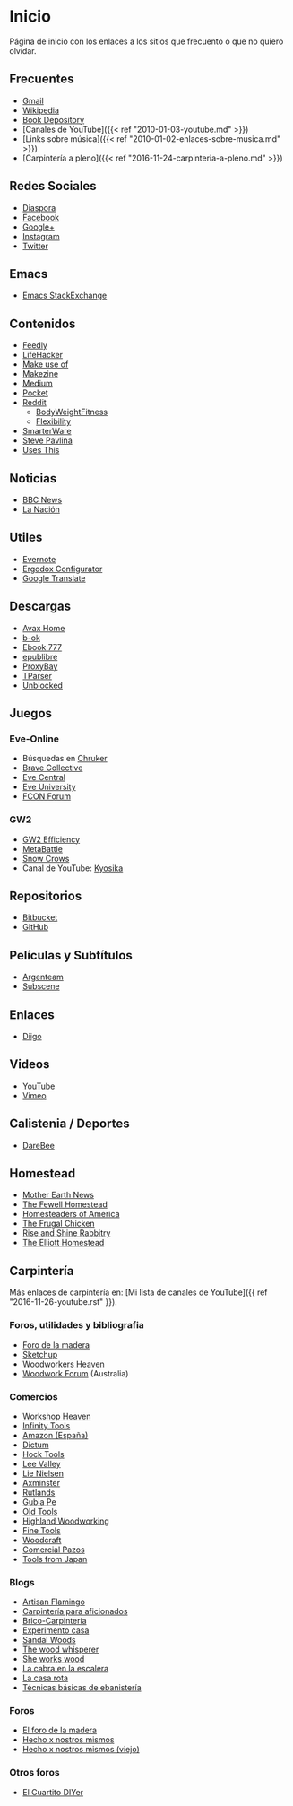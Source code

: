 # Inicio


Página de inicio con los enlaces a los sitios que frecuento o que no quiero
olvidar.

## Frecuentes
- [Gmail](https://mail.google.com/mail/u/0/#inbox)
- [Wikipedia](https://en.wikipedia.org/wiki/Main_Page)
- [Book Depository](https://www.bookdepository.com)
- [Canales de YouTube]({{< ref "2010-01-03-youtube.md" >}})
- [Links sobre música]({{< ref "2010-01-02-enlaces-sobre-musica.md" >}})
- [Carpintería a pleno]({{< ref "2016-11-24-carpinteria-a-pleno.md" >}})
    
## Redes Sociales

-   [Diaspora](https://joindiaspora.com/stream)
-   [Facebook](http://www.facebook.com)
-   [Google+](https://plus.google.com)
-   [Instagram](https://www.instagram.com)
-   [Twitter](https://twitter.com)

## Emacs

-   [Emacs StackExchange](http://emacs.stackexchange.com)

## Contenidos

-   [Feedly](http://feedly.com/i/my)
-   [LifeHacker](http://lifehacker.com)
-   [Make use of](https://www.makeuseof.com)
-   [Makezine](https://makezine.com)
-   [Medium](https://medium.com)
-   [Pocket](https://getpocket.com/a/queue/)
-   [Reddit](https://www.reddit.com)
    -   [BodyWeightFitness](https://www.reddit.com/r/bodyweightfitness/)
    -   [Flexibility](https://www.reddit.com/r/flexibility/)
-   [SmarterWare](http://smarterware.org)
-   [Steve Pavlina](https://www.stevepavlina.com)
-   [Uses This](https://usesthis.com)

## Noticias

-   [BBC News](http://www.bbc.com/news)
-   [La Nación](http://www.lanacion.com.ar/)

## Utiles

-   [Evernote](https://evernote.com)
-   [Ergodox
    Configurator](https://www.massdrop.com/configurator/ergodox)
-   [Google Translate](https://translate.google.com/)

## Descargas

-   [Avax Home](https://avxhome.se/)
-   [b-ok](http://b-ok.org)
-   [Ebook 777](http://www.ebook777.com)
-   [epublibre](https://epublibre.org/inicio/index)
-   [ProxyBay](https://proxybay.one)
-   [TParser](http://tparser.org)
-   [Unblocked](https://unblocked.mx/)

## Juegos

### Eve-Online

-   Búsquedas en
    [Chruker](https://www.google.com.ar/search?q=site%3Agames.chruker.dk&sourceid=opera&ie=UTF-8&ohttp://www.woodworkforums.comeminimal=UTF-8&gfe_rd=cr&ei=CLSoV_qVNamB8Qfi-6igBg)
-   [Brave Collective](https://wiki.braveineve.com)
-   [Eve Central](https://eve-central.com)
-   [Eve University](http://wiki.eveuniversity.org/Main_Page)
-   [FCON Forum](https://f/everything-woodworking-book/orums.fcon.us)

### GW2

-   [GW2 Efficiency](https://gw2efficiency.com)
-   [MetaBattle](http://metabattle.com)
-   [Snow Crows](https://www.snowcrows.com)
-   Canal de YouTube:
    [Kyosika](https://www.youtube.com/user/Yosika123/videos)

## Repositorios

-   [Bitbucket](https://bitbucket.org/dashboard/overview)
-   [GitHub](https://github.com/)

## Películas y Subtítulos

-   [Argenteam](http://www.argenteam.net/)
-   [Subscene](https://subscene.com)

## Enlaces

-   [Diigo](https://www.diigo.com/user/eldiegoefe)

## Videos

-   [YouTube](https://www.youtube.com)
-   [Vimeo](https://vimeo.com)

## Calistenia / Deportes

-   [DareBee](http://darebee.com)

## Homestead

-   [Mother Earth News](http://www.motherearthnews.com)
-   [The Fewell Homestead](http://www.thefewellhomestead.com)
-   [Homesteaders of America](http://homesteadersofamerica.com)
-   [The Frugal Chicken](http://thefrugalchicken.com)
-   [Rise and Shine Rabbitry](https://riseandshinerabbitry.com)
-   [The Elliott Homestead](http://theelliotthomestead.com)

## Carpintería

Más enlaces de carpintería en: [Mi lista de canales de
YouTube]({{ ref "2016-11-26-youtube.rst" }}).

### Foros, utilidades y bibliografia

-   [Foro de la madera](http://www.foromadera.com)
-   [Sketchup](https://app.sketchup.com/app?hl=en)
-   [Woodworkers Heaven](http://www.cro-wood.com)
-   [Woodwork Forum](http://www.woodworkforums.com) (Australia)

### Comercios

-   [Workshop Heaven](https://www.workshopheaven.com)
-   [Infinity Tools](https://www.infinitytools.com)
-   [Amazon (España)](https://www.amazon.es)
-   [Dictum](https://www.dictum.com/en/)
-   [Hock Tools](http://hocktools.com)
-   [Lee Valley](http://www.leevalley.com/en/)
-   [Lie Nielsen](https://www.lie-nielsen.com/)
-   [Axminster](http://www.axminster.co.uk)
-   [Rutlands](http://www.rutlands.co.uk)
-   [Gubia Pe](http://www.gubia.pe)
-   [Old Tools](http://www.oldtools.co.uk)
-   [Highland Woodworking](http://www.highlandwoodworking.com)
-   [Fine Tools](https://www.fine-tools.com)
-   [Woodcraft](https://www.woodcraft.com)
-   [Comercial Pazos](http://www.comercialpazos.com)
-   [Tools from Japan](http://www.toolsfromjapan.com)

### Blogs

-   [Artisan
    Flamingo](https://web.archive.org/web/20120306021939/http://artisanflamingo.blogspot.com/)
-   [Carpintería para
    aficionados](http://carpinteriaparaaficionados.blogspot.com.ar/)
-   [Brico-Carpintería](http://brico-carpinteria.blogspot.com.ar)
-   [Experimento casa](https://experimentocasa.com)
-   [Sandal Woods](http://sandal-woodsblog.com)
-   [The wood whisperer](http://www.thewoodwhisperer.com)
-   [She works wood](https://sheworkswood.com)
-   [La cabra en la escalera](https://lacabraenlaescalera.wordpress.com)
-   [La casa rota](http://lacasarota.com/blog/)
-   [Técnicas básicas de
    ebanistería](http://ebanisterialuislaca.blogspot.com.ar)

### Foros

-   [El foro de la madera](http://www.foromadera.com/)
-   [Hecho x nostros mismos](http://www.hechoxnosotrosmismos.net/foro/)
-   [Hecho x nostros mismos
    (viejo)](http://www.hechoxnosotrosmismos.com/)

### Otros foros

-   [El Cuartito DIYer](http://foro.cuartitodiyer.com)

